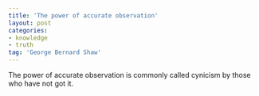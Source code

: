 ```yaml
---
title: 'The power of accurate observation'
layout: post
categories:
- knowledge
- truth
tag: 'George Bernard Shaw'
---
```


The power of accurate observation is commonly called cynicism by those who have not got it.